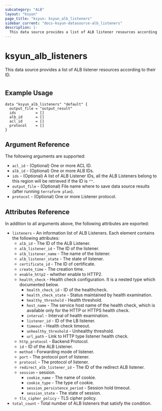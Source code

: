 ```yaml
---
subcategory: "ALB"
layout: "ksyun"
page_title: "ksyun: ksyun_alb_listeners"
sidebar_current: "docs-ksyun-datasource-alb_listeners"
description: |-
  This data source provides a list of ALB listener resources according to their ID.
---
```


# ksyun_alb_listeners

This data source provides a list of ALB listener resources according to their ID.

#

## Example Usage

```hcl
data "ksyun_alb_listeners" "default" {
  output_file = "output_result"
  ids         = []
  alb_id      = []
  acl_id      = []
  protocol    = []
}
```

## Argument Reference

The following arguments are supported:

* `acl_id` - (Optional) One or more ACL ID.
* `alb_id` - (Optional) One or more ALB IDs.
* `ids` - (Optional) A list of ALB Listener IDs, all the ALB Listeners belong to this region will be retrieved if the ID is `""`.
* `output_file` - (Optional) File name where to save data source results (after running `terraform plan`).
* `protocol` - (Optional) One or more Listener protocol.

## Attributes Reference

In addition to all arguments above, the following attributes are exported:

* `listeners` - An information list of ALB Listeners. Each element contains the following attributes:
  * `alb_id` - The ID of the ALB Listener.
  * `alb_listener_id` - The ID of the listener.
  * `alb_listener_name` - The name of the listener.
  * `alb_listener_state` - The state of listener.
  * `certificate_id` - The ID of certificate.
  * `create_time` - The creation time.
  * `enable_http2` - whether enable to HTTP2.
  * `health_check` - Health check configuration. It is a nested type which documented below.
    * `health_check_id` - ID of the healthcheck.
    * `health_check_state` - Status maintained by health examination.
    * `healthy_threshold` - Health threshold.
    * `host_name` - The service host name of the health check, which is available only for the HTTP or HTTPS health check.
    * `interval` - Interval of health examination.
    * `listener_id` - ID of the LB listener.
    * `timeout` - Health check timeout.
    * `unhealthy_threshold` - Unhealthy threshold.
    * `url_path` - Link to HTTP type listener health check.
  * `http_protocol` - Backend Protocol.
  * `id` - ID of the ALB Listener.
  * `method` - Forwarding mode of listener.
  * `port` - The protocol port of listener.
  * `protocol` - The protocol of listener.
  * `redirect_alb_listener_id` - The ID of the redirect ALB listener.
  * `session` - session.
    * `cookie_name` - The name of cookie.
    * `cookie_type` - The type of cookie.
    * `session_persistence_period` - Session hold timeout.
    * `session_state` - The state of session.
  * `tls_cipher_policy` - TLS cipher policy.
* `total_count` - Total number of ALB listeners that satisfy the condition.


